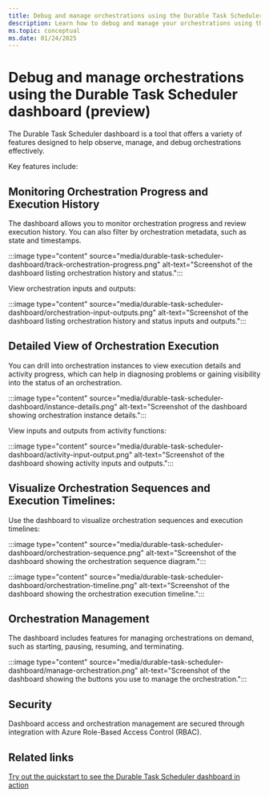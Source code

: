 ```yaml
---
title: Debug and manage orchestrations using the Durable Task Scheduler dashboard (preview)
description: Learn how to debug and manage your orchestrations using the Durable Task Scheduler.
ms.topic: conceptual
ms.date: 01/24/2025
---
```


# Debug and manage orchestrations using the Durable Task Scheduler dashboard (preview)

The Durable Task Scheduler dashboard is a tool that offers a variety of features designed to help observe, manage, and debug orchestrations effectively. 

Key features include:

## Monitoring Orchestration Progress and Execution History

The dashboard allows you to monitor orchestration progress and review execution history. You can also filter by orchestration metadata, such as state and timestamps.

:::image type="content" source="media/durable-task-scheduler-dashboard/track-orchestration-progress.png" alt-text="Screenshot of the dashboard listing orchestration history and status.":::

View orchestration inputs and outputs:

:::image type="content" source="media/durable-task-scheduler-dashboard/orchestration-input-outputs.png" alt-text="Screenshot of the dashboard listing orchestration history and status inputs and outputs.":::

## Detailed View of Orchestration Execution

You can drill into orchestration instances to view execution details and activity progress, which can help in diagnosing problems or gaining visibility into the status of an orchestration.

:::image type="content" source="media/durable-task-scheduler-dashboard/instance-details.png" alt-text="Screenshot of the dashboard showing orchestration instance details.":::

View inputs and outputs from activity functions:

:::image type="content" source="media/durable-task-scheduler-dashboard/activity-input-output.png" alt-text="Screenshot of the dashboard showing activity inputs and outputs.":::

## Visualize Orchestration Sequences and Execution Timelines: 

Use the dashboard to visualize orchestration sequences and execution timelines:

:::image type="content" source="media/durable-task-scheduler-dashboard/orchestration-sequence.png" alt-text="Screenshot of the dashboard showing the orchestration sequence diagram.":::

:::image type="content" source="media/durable-task-scheduler-dashboard/orchestration-timeline.png" alt-text="Screenshot of the dashboard showing the orchestration execution timeline.":::

## Orchestration Management 

The dashboard includes features for managing orchestrations on demand, such as starting, pausing, resuming, and terminating.

:::image type="content" source="media/durable-task-scheduler-dashboard/manage-orchestration.png" alt-text="Screenshot of the dashboard showing the buttons you use to manage the orchestration.":::

## Security 

Dashboard access and orchestration management are secured through integration with Azure Role-Based Access Control (RBAC).

## Related links

[Try out the quickstart to see the Durable Task Scheduler dashboard in action](./quickstart-durable-task-scheduler.md)
